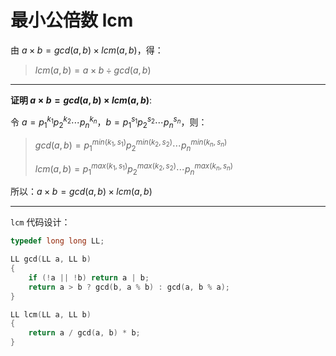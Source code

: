 # 最小公倍数 lcm

由 $a \times b = gcd(a, b) \times lcm(a, b)$，得：

> $lcm(a, b) = a \times b \div gcd(a, b)$

---

**证明 $a \times b = gcd(a, b) \times lcm(a, b)$**:

令 $a = p_1^{k_1}p_2^{k_2} \cdots p_n^{k_n}$，$b = p_1^{s_1}p_2^{s_2} \cdots p_n^{s_n}$，则：

> $gcd(a, b) = p_1^{min(k_1, s_1)}p_2^{min(k_2, s_2)} \cdots p_n^{min(k_n, s_n)}$
> 
> $lcm(a, b) = p_1^{max(k_1, s_1)}p_2^{max(k_2, s_2)} \cdots p_n^{max(k_n, s_n)}$

所以：$a \times b = gcd(a, b) \times lcm(a, b)$

---

`lcm` 代码设计：

```c++
typedef long long LL;

LL gcd(LL a, LL b)
{
    if (!a || !b) return a | b;
    return a > b ? gcd(b, a % b) : gcd(a, b % a);
}

LL lcm(LL a, LL b)
{
    return a / gcd(a, b) * b;
}
```